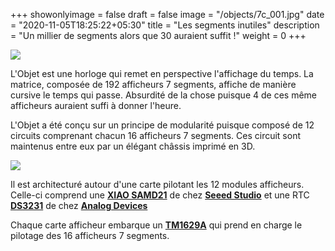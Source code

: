 +++
showonlyimage = false
draft = false
image = "/objects/7c_001.jpg"
date = "2020-11-05T18:25:22+05:30"
title = "Les segments inutiles"
description = "Un millier de segments alors que 30 auraient suffit !"
weight = 0
+++

![](/objects/7c_001.jpg)


L'Objet est une horloge qui remet en perspective l'affichage du temps. La matrice, composée de 192 afficheurs 7 segments, affiche de manière cursive le temps qui passe. Absurdité de la chose puisque 4 de ces même afficheurs auraient suffi à donner l'heure.  

L'Objet a été conçu sur un principe de modularité puisque composé de 12 circuits comprenant chacun 16 afficheurs 7 segments. Ces circuit sont maintenus entre eux par un élégant châssis imprimé en 3D.   

![](/objects/7c_003.jpg)

 Il est architecturé autour d'une carte pilotant les 12 modules afficheurs. Celle-ci comprend une [**XIAO SAMD21**][2] de chez [**Seeed Studio**][1] et une RTC [**DS3231**][4] de chez [**Analog Devices**][3] 

Chaque carte afficheur embarque un [**TM1629A**][5] qui prend en charge le pilotage des 16 afficheurs 7 segments.  

[1]: https://www.seeedstudio.com/
[2]: https://wiki.seeedstudio.com/Seeeduino-XIAO/
[3]: https://www.analog.com/en/index.html
[4]: https://www.analog.com/en/products/ds3231.html
[5]: https://datasheet.lcsc.com/lcsc/1809042024_TM-Shenzhen-Titan-Micro-Elec-TM1629A_C19760.pdf


